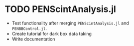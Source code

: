 TODO PENScintAnalysis.jl
==============================

* Test functionality after merging `PENScintAnalysis.jl` and `PENBBControl.jl`.
* Create tutorial for dark box data taking
* Write documentation